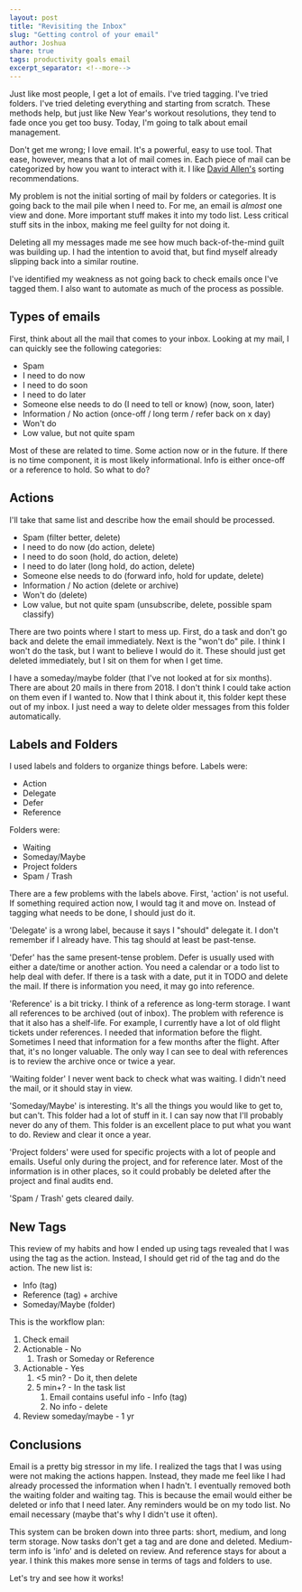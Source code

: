 ```yaml
---
layout: post
title: "Revisiting the Inbox"
slug: "Getting control of your email"
author: Joshua
share: true
tags: productivity goals email
excerpt_separator: <!--more-->
---
```


Just like most people, I get a lot of emails. I've tried tagging. I've tried folders. I've tried deleting everything and starting from scratch.
These methods help, but just like New Year's workout resolutions, they tend to fade once you get too busy. Today, I'm going to talk about email
management.
<!--more-->

Don't get me wrong; I love email. It's a powerful, easy to use tool. That ease, however, means that a lot of mail comes in. Each piece of mail
can be categorized by how you want to interact with it. I like [David Allen's](https://amzn.to/2Tkenkx) sorting recommendations.

My problem is not the initial sorting of mail by folders or categories. It is going back to the mail pile when I need to. For me, an email is *almost*
one view and done. More important stuff makes it into my todo list. Less critical stuff sits in the inbox, making me feel guilty for not doing it.

Deleting all my messages made me see how much back-of-the-mind guilt was building up. I had the intention to avoid that, but find myself
already slipping back into a similar routine.

I've identified my weakness as not going back to check emails once I've tagged them. I also want to automate as much of the process as possible.

## Types of emails

First, think about all the mail that comes to your inbox. Looking at my mail, I can quickly see the following categories:

* Spam
* I need to do now
* I need to do soon
* I need to do later
* Someone else needs to do (I need to tell or know) (now, soon, later)
* Information / No action (once-off / long term / refer back on x day)
* Won't do
* Low value, but not quite spam

Most of these are related to time. Some action now or in the future. If there is no time component, it is most likely informational. Info is
either once-off or a reference to hold. So what to do?

## Actions

I'll take that same list and describe how the email should be processed.

* Spam (filter better, delete)
* I need to do now (do action, delete)
* I need to do soon (hold, do action, delete)
* I need to do later (long hold, do action, delete)
* Someone else needs to do (forward info, hold for update, delete)
* Information / No action (delete or archive)
* Won't do (delete)
* Low value, but not quite spam (unsubscribe, delete, possible spam classify)

There are two points where I start to mess up. First, do a task and don't go back and delete the email immediately. Next is the "won't do" pile.
I think I won't do the task, but I want to believe I would do it. These should just get deleted immediately, but I sit on them for when I get time.

I have a someday/maybe folder (that I've not looked at for six months). There are about 20 mails in there from 2018. I don't think I could take
action on them even if I wanted to. Now that I think about it, this folder kept these out of my inbox. I just need a way to delete older messages from this folder automatically.

## Labels and Folders

I used labels and folders to organize things before. Labels were:

* Action
* Delegate
* Defer
* Reference
  
Folders were:

* Waiting
* Someday/Maybe
* Project folders
* Spam / Trash

There are a few problems with the labels above. First, 'action' is not useful. If something required action now, I would tag it and move on.
Instead of tagging what needs to be done, I should just do it.

'Delegate' is a wrong label, because it says I "should" delegate it. I don't remember if I already have. This tag should at least be past-tense.

'Defer' has the same present-tense problem. Defer is usually used with either a date/time or another action. You need a calendar or a todo list
to help deal with defer. If there is a task with a date, put it in TODO and delete the mail. If there is information you need, it may go into
reference.

'Reference' is a bit tricky. I think of a reference as long-term storage. I want all references to be archived (out of inbox). The problem with reference
is that it also has a shelf-life. For example, I currently have a lot of old flight tickets under references. I needed that information before the flight.
Sometimes I need that information for a few months after the flight. After that, it's no longer valuable. The only way I can see to deal with references is to review the archive once or twice a year.

'Waiting folder' I never went back to check what was waiting. I didn't need the mail, or it should stay in view.

'Someday/Maybe' is interesting. It's all the things you would like to get to, but can't. This folder had a lot of stuff in it. I can say now that
I'll probably never do any of them. This folder is an excellent place to put what you want to do. Review and clear it once a year.

'Project folders' were used for specific projects with a lot of people and emails. Useful only during the project, and for reference later. Most
of the information is in other places, so it could probably be deleted after the project and final audits end.

'Spam / Trash' gets cleared daily.

## New Tags

This review of my habits and how I ended up using tags revealed that I was using the tag as the action. Instead, I should get rid of the tag
and do the action. The new list is:

* Info (tag)
* Reference (tag) + archive
* Someday/Maybe (folder)

This is the workflow plan:

1. Check email
2. Actionable - No
   1. Trash or Someday or Reference
3. Actionable - Yes
   1. <5 min? - Do it, then delete
   2. 5 min+? - In the task list
      1. Email contains useful info - Info (tag)
      2. No info - delete
4. Review someday/maybe - 1 yr

## Conclusions

Email is a pretty big stressor in my life. I realized the tags that I was using were not making the actions happen. Instead, they made me
feel like I had already processed the information when I hadn't. I eventually removed both the waiting folder and waiting tag. This is because
the email would either be deleted or info that I need later. Any reminders would be on my todo list. No email necessary (maybe that's why I didn't
use it often).

This system can be broken down into three parts: short, medium, and long term storage. Now tasks don't get a tag and are done and deleted. Medium-term
info is 'info' and is deleted on review. And reference stays for about a year. I think this makes more sense in terms of tags and folders to use.

Let's try and see how it works!